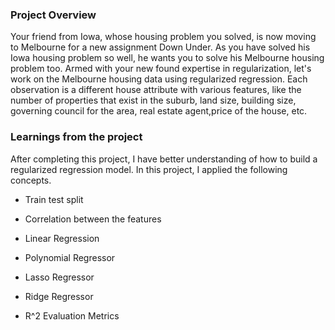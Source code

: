 ### Project Overview

 Your friend from Iowa, whose housing problem you solved, is now moving to Melbourne for a new assignment Down Under. As you have solved his Iowa housing problem so well, he wants you to solve his Melbourne housing problem too. Armed with your new found expertise in regularization, let's work on the Melbourne housing data using regularized regression. Each observation is a different house attribute with various features, like the number of properties that exist in the suburb, land size, building size, governing council for the area, real estate agent,price of the house, etc.


### Learnings from the project

 After completing this project, I have  better understanding of how to build a regularized regression model. In this project, I applied the following concepts.

- Train test split

- Correlation between the features

- Linear Regression

- Polynomial Regressor

- Lasso Regressor

- Ridge Regressor

- R^2 Evaluation Metrics



